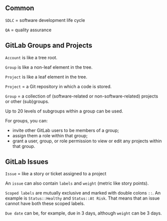## Common

`SDLC` = software development life cycle

`QA` = quality assurance

## GitLab Groups and Projects

`Account` is like a tree root.

`Group` is like a non-leaf element in the tree.

`Project` is like a leaf element in the tree.

`Project` = a Git repository in which a code is stored.

`Group` = a collection of (software-related or non-software-related) projects or other (sub)groups.

Up to 20 levels of subgroups within a group can be used.

For groups, you can:
- invite other GitLab users to be members of a group;
- assign them a role within that group;
- grant a user, group, or role permission to view or edit any projects within that group.

## GitLab Issues

`Issue` = like a story or ticket assigned to a project

An `issue` can also contain `labels` and `weight` (metric like story points).  

`Scoped labels` are mutually exclusive and marked with double colons `::`. 
An example is `Status::Healthy` and `Status::At Risk`. 
That means that an issue cannot have both these scoped labels.

`Due date` can be, for example, due in 3 days, although `weight` can be 3 days. 
